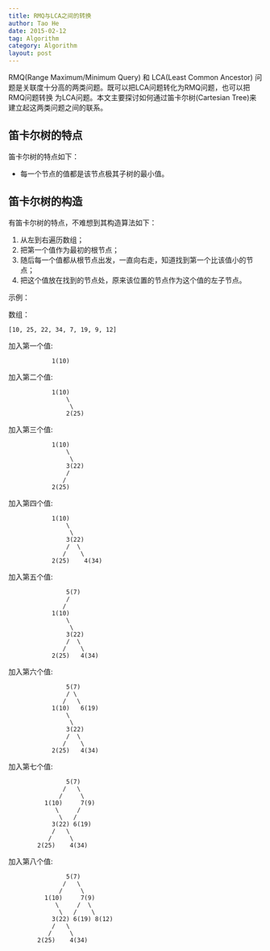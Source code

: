 ```yaml
---
title: RMQ与LCA之间的转换
author: Tao He
date: 2015-02-12
tag: Algorithm
category: Algorithm
layout: post
---
```


RMQ(Range Maximum/Minimum Query) 和 LCA(Least Common Ancestor) 问题是关联度十分高的两类问题。既可以把LCA问题转化为RMQ问题，也可以把RMQ问题转换
为LCA问题。本文主要探讨如何通过笛卡尔树(Cartesian Tree)来建立起这两类问题之间的联系。

笛卡尔树的特点
-----------------

笛卡尔树的特点如下：

+ 每一个节点的值都是该节点极其子树的最小值。

<!--more-->

笛卡尔树的构造
---------------

有笛卡尔树的特点，不难想到其构造算法如下：

1. 从左到右遍历数组；
2. 把第一个值作为最初的根节点；
3. 随后每一个值都从根节点出发，一直向右走，知道找到第一个比该值小的节点；
4. 把这个值放在找到的节点处，原来该位置的节点作为这个值的左子节点。

示例：

数组：

    [10, 25, 22, 34, 7, 19, 9, 12]

加入第一个值:

~~~
            1(10)
~~~

加入第二个值:

~~~
            1(10)
                \
                 \
                2(25)
~~~

加入第三个值:

~~~
            1(10)
                \
                 \
                3(22)
                /
               /
            2(25)
~~~

加入第四个值:

~~~
            1(10)
                \
                 \
                3(22)
                /  \
               /    \
            2(25)    4(34)
~~~

加入第五个值:

~~~
                5(7)
                /
               /
            1(10)
                \
                 \
                3(22)
                /  \
               /    \
            2(25)   4(34)
~~~

加入第六个值:

~~~
                5(7)
                / \
               /   \
            1(10)   6(19)
                \
                 \
                3(22)
                /  \
               /    \
            2(25)   4(34)
~~~



加入第七个值:

~~~
                5(7)
               /   \
              /     \
          1(10)     7(9)
             \     /
              \   /
            3(22) 6(19)
            /   \
           /     \
        2(25)    4(34)
~~~

加入第八个值:

~~~
                5(7)
               /   \
              /     \
          1(10)     7(9)
             \     /  \
              \   /    \
            3(22) 6(19) 8(12)
            /   \
           /     \
        2(25)    4(34)
~~~





